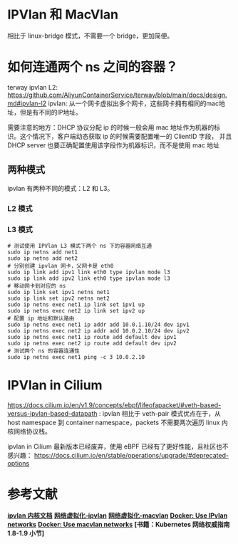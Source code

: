 
# IPVlan 和 MacVlan
相比于 linux-bridge 模式，不需要一个 bridge，更加简便。


# 如何连通两个 ns 之间的容器？

terway ipvlan L2: https://github.com/AliyunContainerService/terway/blob/main/docs/design.md#ipvlan-l2
ipvlan: 从一个网卡虚拟出多个网卡，这些网卡拥有相同的mac地址，但是有不同的IP地址。

需要注意的地方：DHCP 协议分配 ip 的时候一般会用 mac 地址作为机器的标识。这个情况下，客户端动态获取 ip 的时候需要配置唯一的 ClientID 字段，
并且 DHCP server 也要正确配置使用该字段作为机器标识，而不是使用 mac 地址

## 两种模式
ipvlan 有两种不同的模式：L2 和 L3。

### L2 模式


### L3 模式

```shell
# 测试使用 IPVlan L3 模式下两个 ns 下的容器网络互通
sudo ip netns add net1
sudo ip netns add net2
# 分别创建 ipvlan 网卡，父网卡是 eth0
sudo ip link add ipv1 link eth0 type ipvlan mode l3
sudo ip link add ipv2 link eth0 type ipvlan mode l3
# 移动网卡到对应的 ns
sudo ip link set ipv1 netns net1
sudo ip link set ipv2 netns net2
sudo ip netns exec net1 ip link set ipv1 up
sudo ip netns exec net2 ip link set ipv2 up
# 配置 ip 地址和默认路由
sudo ip netns exec net1 ip addr add 10.0.1.10/24 dev ipv1
sudo ip netns exec net2 ip addr add 10.0.2.10/24 dev ipv2
sudo ip netns exec net1 ip route add default dev ipv1
sudo ip netns exec net2 ip route add default dev ipv2
# 测试两个 ns 的容器连通性
sudo ip netns exec net1 ping -c 3 10.0.2.10
```


# IPVlan in Cilium
https://docs.cilium.io/en/v1.9/concepts/ebpf/lifeofapacket/#veth-based-versus-ipvlan-based-datapath :
ipvlan 相比于 veth-pair 模式优点在于，从 host namespace 到 container namespace，packets 不需要两次遍历 linux 内核网络协议栈。

ipvlan in Cilium 最新版本已经废弃，使用 eBPF 已经有了更好性能，且社区也不感兴趣：
https://docs.cilium.io/en/stable/operations/upgrade/#deprecated-options


# 参考文献
**[ipvlan 内核文档](https://www.kernel.org/doc/Documentation/networking/ipvlan.txt)**
**[网络虚拟化-ipvlan](https://cizixs.com/2017/02/17/network-virtualization-ipvlan/)**
**[网络虚拟化-macvlan](https://cizixs.com/2017/02/14/network-virtualization-macvlan/)**
**[Docker: Use IPvlan networks](https://docs.docker.com/network/ipvlan/)**
**[Docker: Use macvlan networks](https://docs.docker.com/network/macvlan/)**
**[书籍：Kubernetes 网络权威指南 1.8-1.9 小节]**
